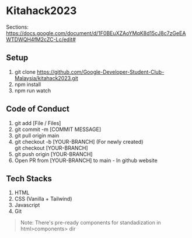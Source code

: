 # Kitahack2023

Sections:
https://docs.google.com/document/d/1F0BEuXZAoYMqK8d15cJ8c7zGeEAWTDWQH4fM2cZC-Lc/edit#


## Setup
1. git clone https://github.com/Google-Developer-Student-Club-Malaysia/kitahack2023.git
2. npm install
3. npm run watch


## Code of Conduct
1. git add [File / Files]
2. git commit -m [COMMIT MESSAGE]
3. git pull origin main 
4. git checkout -b [YOUR-BRANCH] (For newly created)
   <br/>git checkout [YOUR-BRANCH]
5. git push origin [YOUR-BRANCH]
6. Open PR from [YOUR-BRANCH] to main - In github website

## Tech Stacks
1. HTML
2. CSS (Vanilla + Tailwind)
3. Javascript
4. Git

> Note: There's pre-ready components for standadization in html>components> dir